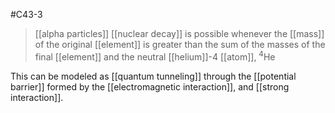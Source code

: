 #C43-3

> [[alpha particles]] [[nuclear decay]] is possible whenever the [[mass]] of the original [[element]] is greater than the sum of the masses of the final [[element]] and the neutral [[helium]]-4 [[atom]], ${}^4\text{He}$

This can be modeled as [[quantum tunneling]] through the [[potential barrier]] formed by the [[electromagnetic interaction]], and [[strong interaction]].